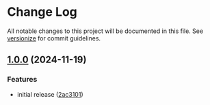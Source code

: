# Change Log

All notable changes to this project will be documented in this file. See [versionize](https://github.com/versionize/versionize) for commit guidelines.

<a name="1.0.0"></a>
## [1.0.0](https://www.github.com/OpenCommissioning/OC_Assistant_RobotStudio/releases/tag/v1.0.0) (2024-11-19)

### Features

* initial release ([2ac3101](https://www.github.com/OpenCommissioning/OC_Assistant_RobotStudio/commit/2ac3101c512159a63d6baa39f9b0e9613118ad64))

